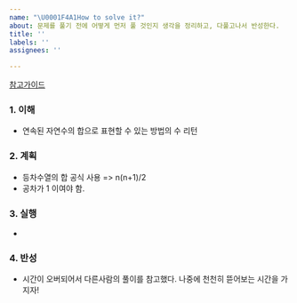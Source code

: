 ```yaml
---
name: "\U0001F4A1How to solve it?"
about: 문제를 풀기 전에 어떻게 먼저 풀 것인지 생각을 정리하고, 다풀고나서 반성한다.
title: ''
labels: ''
assignees: ''

---
```


[참고가이드](https://megaptera.notion.site/6-5f9b4105eb0748fd8f8baa631d92d6ea)

### 1. 이해
- 연속된 자연수의 합으로 표현할 수 있는 방법의 수 리턴

### 2. 계획
- 등차수열의 합 공식 사용 => n(n+1)/2
- 공차가 1 이여야 함. 

### 3. 실행
- 

### 4. 반성
- 시간이 오버되어서 다른사람의 풀이를 참고했다. 나중에 천천히 뜯어보는 시간을 가지자!
